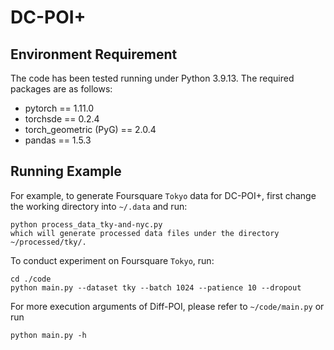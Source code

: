 # DC-POI+

## Environment Requirement
The code has been tested running under Python 3.9.13. The required packages are as follows:

- pytorch == 1.11.0
- torchsde == 0.2.4
- torch_geometric (PyG) == 2.0.4
- pandas == 1.5.3


## Running Example
For example, to generate Foursquare `Tokyo` data for DC-POI+, first change the working directory into `~/.data` and run:

```
python process_data_tky-and-nyc.py
which will generate processed data files under the directory ~/processed/tky/.
```

To conduct experiment on Foursquare `Tokyo`, run:
```
cd ./code
python main.py --dataset tky --batch 1024 --patience 10 --dropout
```
For more execution arguments of Diff-POI, please refer to `~/code/main.py` or run
```
python main.py -h
```
